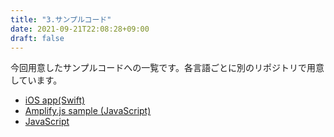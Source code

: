 ```yaml
---
title: "3.サンプルコード"
date: 2021-09-21T22:08:28+09:00
draft: false
---
```


今回用意したサンプルコードへの一覧です。各言語ごとに別のリポジトリで用意しています。

-   [iOS app(Swift)](https://github.com/makeOurCity/shizuoka-university-ios-sample-app)
-   [Amplify.js sample (JavaScript)](https://github.com/makeOurCity/amplify-js-sample)
-   [JavaScript](https://github.com/ushios/javascript-sample)
